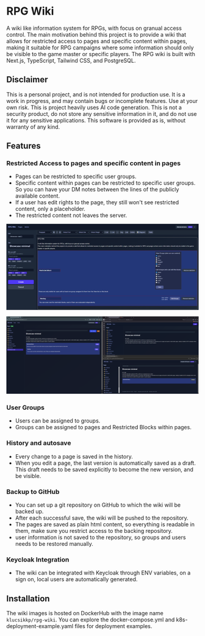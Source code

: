 # RPG Wiki

A wiki like information system for RPGs, with focus on granual access control.
The main motivation behind this project is to provide a wiki that allows for restricted access to pages and specific content within pages, making it suitable for RPG campaigns where some information should only be visible to the game master or specific players.
The RPG wiki is built with Next.js, TypeScript, Tailwind CSS, and PostgreSQL.
## Disclaimer
This is a personal project, and is not intended for production use. It is a work in progress, and may contain bugs or incomplete features. Use at your own risk.
This is project heavily uses AI code generation.
This is not a security product, do not store any sensitive information in it, and do not use it for any sensitive applications.
This software is provided as is, without warranty of any kind.

## Features

### Restricted Access to pages and specific content in pages
- Pages can be restricted to specific user groups.
- Specific content within pages can be restricted to specific user groups. So you can have your DM notes between the lines of the publicly available content.
- If a user has edit rights to the page, they still won't see restricted content, only a placeholder.
- The restricted content not leaves the server.

![Restricted Block Editor](doc/restricted%20block%20editor.png)

![Restricted Block View](doc/restricted%20block%20viewer.png)

### User Groups
- Users can be assigned to groups.
- Groups can be assigned to pages and Restricted Blocks within pages.

### History and autosave
- Every change to a page is saved in the history.
- When you edit a page, the last version is automatically saved as a draft. This draft needs to be saved explicitly to become the new version, and be visible.

### Backup to GitHub
- You can set up a git repository on GitHub to which the wiki will be backed up.
- After each successful save, the wiki will be pushed to the repository.
- The pages are saved as plain html content, so everything is readable in them, make sure you restrict access to the backing repository.
- user information is not saved to the repository, so groups and users needs to be restored manually.

### Keycloak Integration
- The wiki can be integrated with Keycloak through ENV variables, on a sign on, local users are automatically generated.

## Installation

The wiki images is hosted on DockerHub with the image name `klucsikkp/rpg-wiki`.
You can explore the docker-compose.yml and k8s-deployment-example.yaml files for deployment examples.